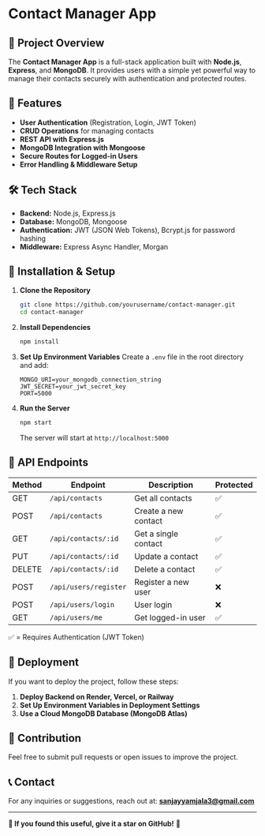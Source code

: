 # Contact Manager App

## 📌 Project Overview
The **Contact Manager App** is a full-stack application built with **Node.js**, **Express**, and **MongoDB**. It provides users with a simple yet powerful way to manage their contacts securely with authentication and protected routes.

## 🚀 Features
- **User Authentication** (Registration, Login, JWT Token)
- **CRUD Operations** for managing contacts
- **REST API with Express.js**
- **MongoDB Integration with Mongoose**
- **Secure Routes for Logged-in Users**
- **Error Handling & Middleware Setup**

## 🛠 Tech Stack
- **Backend:** Node.js, Express.js
- **Database:** MongoDB, Mongoose
- **Authentication:** JWT (JSON Web Tokens), Bcrypt.js for password hashing
- **Middleware:** Express Async Handler, Morgan

## 🔧 Installation & Setup

1. **Clone the Repository**
   ```sh
   git clone https://github.com/yourusername/contact-manager.git
   cd contact-manager
   ```

2. **Install Dependencies**
   ```sh
   npm install
   ```

3. **Set Up Environment Variables**
   Create a `.env` file in the root directory and add:
   ```env
   MONGO_URI=your_mongodb_connection_string
   JWT_SECRET=your_jwt_secret_key
   PORT=5000
   ```

4. **Run the Server**
   ```sh
   npm start
   ```
   The server will start at `http://localhost:5000`

## 📌 API Endpoints
| Method | Endpoint            | Description              | Protected |
|--------|---------------------|--------------------------|-----------|
| GET    | `/api/contacts`     | Get all contacts         | ✅ |
| POST   | `/api/contacts`     | Create a new contact     | ✅ |
| GET    | `/api/contacts/:id` | Get a single contact     | ✅ |
| PUT    | `/api/contacts/:id` | Update a contact        | ✅ |
| DELETE | `/api/contacts/:id` | Delete a contact        | ✅ |
| POST   | `/api/users/register` | Register a new user | ❌ |
| POST   | `/api/users/login`    | User login            | ❌ |
| GET    | `/api/users/me`       | Get logged-in user     | ✅ |

✅ = Requires Authentication (JWT Token)

## 🚀 Deployment
If you want to deploy the project, follow these steps:
1. **Deploy Backend on Render, Vercel, or Railway**
2. **Set Up Environment Variables in Deployment Settings**
3. **Use a Cloud MongoDB Database (MongoDB Atlas)**

## 🤝 Contribution
Feel free to submit pull requests or open issues to improve the project.

## 📞 Contact
For any inquiries or suggestions, reach out at: **sanjayyamjala3@gmail.com**

---
**🌟 If you found this useful, give it a star on GitHub!** 🚀

